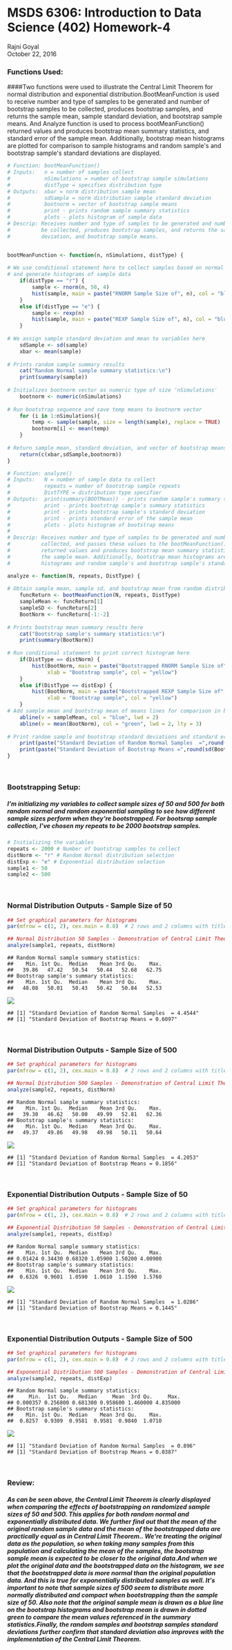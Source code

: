 # MSDS 6306: Introduction to Data Science (402) Homework-4
Rajni Goyal  
October 22, 2016  





### Functions Used:
####Two functions were used to illustrate the Central Limit Theorem for normal distribution and exponential distribution.BootMeanFunction is used to receive number and type of samples to be generated and number of bootstrap samples to be collected, produces bootstrap samples, and returns the sample mean, sample standard deviation, and bootstrap sample means. And Analyze function is used to process bootMeanFunction() returned values and produces bootstrap mean summary statistics, and standard error of the sample mean. Additionally, bootstrap mean histograms are plotted for comparison to sample histograms and random sample's and bootstrap sample's standard deviations are displayed.


```r
# Function: bootMeanFunction()
# Inputs:   n = number of samples collect
#           nSimulations = number of bootstrap sample simulations
#           distType = specifies distribution type 
# Outputs:  xbar = norm distribution sample mean
#           sdSample = norm distribution sample standard deviation
#           bootnorm = vector of bootstrap sample means
#           print - prints random sample summary statistics
#           plots - plots histogram of sample data
# Descrip: Receives number and type of samples to be generated and number of bootstrap samples to
#          be collected, produces bootstrap samples, and returns the sample mean, sample standard 
#          deviation, and bootstrap sample means.


bootMeanFunction <- function(n, nSimulations, distType) {
    
# We use conditional statement here to collect samples based on normal or exponential distribution
# and generate histograms of sample data
    if(distType == "r") {
        sample <- rnorm(n, 50, 4)
        hist(sample, main = paste("RNORM Sample Size of", n), col = "blue")
    }
    else if(distType == "e") {
        sample <- rexp(n)
        hist(sample, main = paste("REXP Sample Size of", n), col = "blue")
    }
    
# We assign sample standard deviation and mean to variables here
    sdSample <- sd(sample)
    xbar <- mean(sample)
    
# Prints random sample summary results 
    cat("Random Normal sample summary statistics:\n")
    print(summary(sample))
    
# Initializes bootnorm vector as numeric type of size 'nSimulations'
    bootnorm <- numeric(nSimulations)
    
# Run bootstrap sequence and save temp means to bootnorm vector
    for (i in 1:nSimulations){
        temp <- sample(sample, size = length(sample), replace = TRUE)
        bootnorm[i] <- mean(temp)
    }
    
# Return sample mean, standard deviation, and vector of bootstrap means here using c vector
    return(c(xbar,sdSample,bootnorm))
}
```


```r
# Function: analyze()
# Inputs:   N = number of sample data to collect
#           repeats = number of bootstrap sample repeats
#           DistTYPE = distribution type specifier
# Outputs:  print(summary(BOOTMean)) - prints random sample's summary statistics
#           print - prints bootstrap sample's summary statistics
#           print - prints bootstrap sample's standard deviation
#           print - prints standard error of the sample mean
#           plots - plots histogram of bootstrap means
#
# Descrip: Receives number and type of samples to be generated and number of bootstrap samples to be
#          collected, and passes these values to the bootMeanFunction() function.Processes bootMeanFunction()
#          returned values and produces bootstrap mean summary statistics, and standard error of
#          the sample mean. Additionally, bootstrap mean histograms are plotted for comparison to sample
#          histograms and random sample's and bootstrap sample's standard deviations are displayed.

analyze <- function(N, repeats, DistType) {
    
# Obtain sample mean, sample sd, and bootstrap mean from random distribution
    funcReturn <- bootMeanFunction(N, repeats, DistType)
    sampleMean <- funcReturn[1]
    sampleSD <- funcReturn[2]
    BootNorm <- funcReturn[-1:-2]
    
# Prints bootstrap mean summary results here
    cat("Bootstrap sample's summary statistics:\n")
    print(summary(BootNorm))
    
# Run conditional statement to print correct histogram here
    if(DistType == distNorm) {
        hist(BootNorm, main = paste("Bootstrapped RNORM Sample Size of", N),
             xlab = "Bootstrap sample", col = "yellow")
    }
    else if(DistType == distExp) {
        hist(BootNorm, main = paste("Bootstrapped REXP Sample Size of", N),
             xlab = "Bootstrap sample", col = "yellow")
    }
# Add sample mean and bootstrap mean of means lines for comparison in bootstrap histogram
    abline(v = sampleMean, col = "blue", lwd = 2)
    abline(v = mean(BootNorm), col = "green", lwd = 2, lty = 3)
    
# Print random sample and bootstrap standard deviations and standard error
    print(paste("Standard Deviation of Random Normal Samples  =",round(sampleSD,4)))
    print(paste("Standard Deviation of Bootstrap Means =",round(sd(BootNorm),4)))
}
```

<br>

### Bootstrapping Setup:
##### I'm initializing my variables to collect sample sizes of 50 and 500 for both random normal and random exponential sampling to see how different sample sizes perform when they're bootstrapped. For bootsrap sample collection, I've chosen my repeats to be 2000 bootstrap samples.

```r
# Initializing the variables
repeats <- 2000 # Number of bootstrap samples to collect
distNorm <- "r" # Random Normal distribution selection
distExp <- "e" # Exponential distribution selection
sample1 <- 50
sample2 <- 500
```

<br>

### Normal Distribution Outputs - Sample Size of 50

```r
## Set graphical parameters for histograms
par(mfrow = c(1, 2), cex.main = 0.8)  # 2 rows and 2 columns with title text shrink by 20%

## Normal Distribution 50 Samples - Demonstration of Central Limit Theorem
analyze(sample1, repeats, distNorm)
```

```
## Random Normal sample summary statistics:
##    Min. 1st Qu.  Median    Mean 3rd Qu.    Max. 
##   39.86   47.42   50.54   50.44   52.68   62.75 
## Bootstrap sample's summary statistics:
##    Min. 1st Qu.  Median    Mean 3rd Qu.    Max. 
##   48.08   50.01   50.43   50.42   50.84   52.53
```

![](RGoyal_RHomeworkAssignment4_files/figure-html/unnamed-chunk-4-1.png)<!-- -->

```
## [1] "Standard Deviation of Random Normal Samples  = 4.4544"
## [1] "Standard Deviation of Bootstrap Means = 0.6097"
```

<br>

### Normal Distribution Outputs - Sample Size of 500

```r
## Set graphical parameters for histograms
par(mfrow = c(1, 2), cex.main = 0.8)  # 2 rows and 2 columns with title text shrink by 20%

## Normal Distribution 500 Samples - Demonstration of Central Limit Theorem
analyze(sample2, repeats, distNorm)
```

```
## Random Normal sample summary statistics:
##    Min. 1st Qu.  Median    Mean 3rd Qu.    Max. 
##   39.30   46.62   50.00   49.99   52.81   62.36 
## Bootstrap sample's summary statistics:
##    Min. 1st Qu.  Median    Mean 3rd Qu.    Max. 
##   49.37   49.86   49.98   49.98   50.11   50.64
```

![](RGoyal_RHomeworkAssignment4_files/figure-html/unnamed-chunk-5-1.png)<!-- -->

```
## [1] "Standard Deviation of Random Normal Samples  = 4.2053"
## [1] "Standard Deviation of Bootstrap Means = 0.1856"
```

<br>

### Exponential Distribution Outputs - Sample Size of 50

```r
## Set graphical parameters for histograms
par(mfrow = c(1, 2), cex.main = 0.8)  # 2 rows and 2 columns with title text shrink by 20%

## Exponential Distribution 50 Samples - Demonstration of Central Limit Theorem
analyze(sample1, repeats, distExp)
```

```
## Random Normal sample summary statistics:
##    Min. 1st Qu.  Median    Mean 3rd Qu.    Max. 
## 0.01424 0.34430 0.68320 1.05900 1.50200 4.00900 
## Bootstrap sample's summary statistics:
##    Min. 1st Qu.  Median    Mean 3rd Qu.    Max. 
##  0.6326  0.9601  1.0590  1.0610  1.1590  1.5760
```

![](RGoyal_RHomeworkAssignment4_files/figure-html/unnamed-chunk-6-1.png)<!-- -->

```
## [1] "Standard Deviation of Random Normal Samples  = 1.0286"
## [1] "Standard Deviation of Bootstrap Means = 0.1445"
```

<br>

### Exponential Distribution Outputs - Sample Size of 500

```r
## Set graphical parameters for histograms
par(mfrow = c(1, 2), cex.main = 0.8)  # 2 rows and 2 columns with title text shrink by 20%

## Exponential Distribution 500 Samples - Demonstration of Central Limit Theorem
analyze(sample2, repeats, distExp)
```

```
## Random Normal sample summary statistics:
##     Min.  1st Qu.   Median     Mean  3rd Qu.     Max. 
## 0.000357 0.256800 0.681300 0.958600 1.460000 4.835000 
## Bootstrap sample's summary statistics:
##    Min. 1st Qu.  Median    Mean 3rd Qu.    Max. 
##  0.8257  0.9309  0.9581  0.9581  0.9840  1.0710
```

![](RGoyal_RHomeworkAssignment4_files/figure-html/unnamed-chunk-7-1.png)<!-- -->

```
## [1] "Standard Deviation of Random Normal Samples  = 0.896"
## [1] "Standard Deviation of Bootstrap Means = 0.0387"
```

<br>


### Review:
##### As can be seen above, the Central Limit Theorem is clearly displayed when comparing the effects of bootstrapping on randomized sample sizes of 50 and 500. This applies for both random normal and exponentially distributed data. We further find out that the mean of the original random sample data and the mean of the bootstrapped data are practically equal as in Central Limit Theorem.. We're treating the original data as the population, so when taking many samples from this population and calculating the mean of the samples, the bootstrap sample mean is expected to be closer to the original data.And when we plot the original data and the bootstrapped data on the histogram, we see that the bootstrapped data is more normal than the original population data. And this is true for exponentially distributed samples as well. It's important to note that sample sizes of 500 seem to distribute more normally distributed and compact when bootstrapping than the sample size of 50. Also note that the original sample mean is drawn as a blue line on the bootstrap histograms and bootstrap mean is drawn in dotted green to compare the mean values referenced in the summary statistics.Finally, the random samples and bootstrap samples standard deviations further confirm that standard deviation also improves with the implementation of the Central Limit Theorem. 
